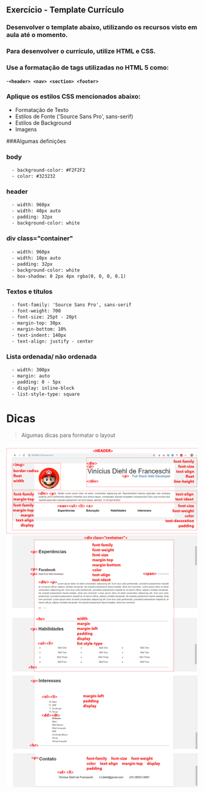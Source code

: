 ## Exercício - Template Currículo

### Desenvolver o template abaixo, utilizando os recursos visto em aula até o momento.
### Para desenvolver o currículo, utilize HTML e CSS. 
### Use a formatação de tags utilizadas no HTML 5 como:
  -**```<header> <nav> <section> <footer>```**
### Aplique os estilos CSS mencionados abaixo:  
  - Formatação de Texto
  - Estilos de Fonte ('Source Sans Pro', sans-serif)
  - Estilos de Background
  - Imagens

###Algumas definições

  ### body
      - background-color: #F2F2F2
      - color: #323232
  ### header
      - width: 960px
      - width: 40px auto
      - padding: 32px
      - background-color: white
  
  ###  div class="container"
      - width: 960px
      - width: 10px auto
      - padding: 32px
      - background-color: white
      - box-shadow: 0 2px 4px rgba(0, 0, 0, 0.1)
  
  ### Textos e títulos <p>
      - font-family: 'Source Sans Pro', sans-serif
      - font-weight: 700
      - font-size: 25pt - 20pt
      - margin-top: 30px
      - margin-bottom: 10%
      - text-indent: 140px
      - text-align: justify - center
      
  ### Lista ordenada/ não ordenada 
      - width: 300px
      - margin: auto
      - padding: 0 - 5px
      - display: inline-block
      - list-style-type: square
      
# Dicas
> Algumas dicas para formatar o layout

![alt text](https://github.com/V1n1c1us/aula-curriculo-template/blob/master/img/images/layout_02.jpg)
